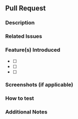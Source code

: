 ## Pull Request

### Description
<!-- Provide a brief description of the changes introduced by this PR. -->

### Related Issues
<!-- Link any related issues (e.g., Fixes #123, Closes #456) -->

### Feature(s) Introduced
- [ ]
- [ ]
- [ ]


### Screenshots (if applicable)
<!-- Add screenshots or GIFs to show the changes visually. -->

### How to test
<!-- How to get the feature(s) up an running-->

### Additional Notes
<!-- Any other relevant information. -->
